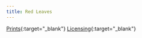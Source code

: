 ```yaml
---
title: Red Leaves
---
```

[Prints](https://pixels.com/featured/red-leaves-brady-lane.html){:target="_blank"}
[Licensing](https://licensing.pixels.com/featured/red-leaves-brady-lane.html){:target="_blank"}